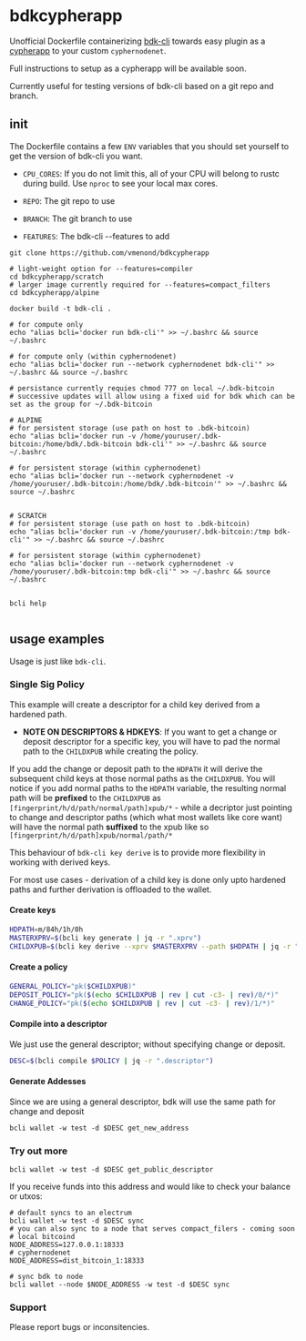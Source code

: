 # bdkcypherapp

Unofficial Dockerfile containerizing [bdk-cli](https://github.com/bitcoindevkit/bdk-cli) towards easy plugin as a [cypherapp](https://github.com/SatoshiPortal/cyphernode) to your custom `cyphernodenet`. 

Full instructions to setup as a cypherapp will be available soon. 

Currently useful for testing versions of bdk-cli based on a git repo and branch.

## init

The Dockerfile contains a few `ENV` variables that you should set yourself to get the version of bdk-cli you want.

- `CPU_CORES`: If you do not limit this, all of your CPU will belong to rustc during build. Use `nproc` to see your local max cores.

- `REPO`: The git repo to use

- `BRANCH`: The git branch to use

- `FEATURES`: The bdk-cli --features to add

```
git clone https://github.com/vmenond/bdkcypherapp

# light-weight option for --features=compiler
cd bdkcypherapp/scratch
# larger image currently required for --features=compact_filters
cd bdkcypherapp/alpine

docker build -t bdk-cli .

# for compute only
echo "alias bcli='docker run bdk-cli'" >> ~/.bashrc && source ~/.bashrc

# for compute only (within cyphernodenet)
echo "alias bcli='docker run --network cyphernodenet bdk-cli'" >> ~/.bashrc && source ~/.bashrc

# persistance currently requies chmod 777 on local ~/.bdk-bitcoin 
# successive updates will allow using a fixed uid for bdk which can be set as the group for ~/.bdk-bitcoin

# ALPINE
# for persistent storage (use path on host to .bdk-bitcoin)
echo "alias bcli='docker run -v /home/youruser/.bdk-bitcoin:/home/bdk/.bdk-bitcoin bdk-cli'" >> ~/.bashrc && source ~/.bashrc

# for persistent storage (within cyphernodenet)
echo "alias bcli='docker run --network cyphernodenet -v /home/youruser/.bdk-bitcoin:/home/bdk/.bdk-bitcoin'" >> ~/.bashrc && source ~/.bashrc


# SCRATCH
# for persistent storage (use path on host to .bdk-bitcoin)
echo "alias bcli='docker run -v /home/youruser/.bdk-bitcoin:/tmp bdk-cli'" >> ~/.bashrc && source ~/.bashrc

# for persistent storage (within cyphernodenet)
echo "alias bcli='docker run --network cyphernodenet -v /home/youruser/.bdk-bitcoin:tmp bdk-cli'" >> ~/.bashrc && source ~/.bashrc


bcli help 


```

## usage examples

Usage is just like `bdk-cli`. 

### Single Sig Policy

This example will create a descriptor for a child key derived from a hardened path. 

- <b>NOTE ON DESCRIPTORS & HDKEYS</b>: If you want to get a change or deposit descriptor for a specific key, you will have to pad the normal path to the `CHILDXPUB` while creating the policy. 

If you add the change or deposit path to the `HDPATH` it will derive the subsequent child keys at those normal paths as the `CHILDXPUB`.
You will notice if you add normal paths to the `HDPATH` variable, the resulting normal path will be <b>prefixed</b> to the `CHILDXPUB` as `[fingerprint/h/d/path/normal/path]xpub/*` - while a decriptor just pointing to change and descriptor paths (which what most wallets like core want) will have the normal path <b>suffixed</b> to the xpub like so `[fingerprint/h/d/path]xpub/normal/path/*`

This behaviour of `bdk-cli key derive` is to provide more flexibility in working with derived keys.

For most use cases - derivation of a child key is done only upto hardened paths and further derivation is offloaded to the wallet.

#### Create keys

```bash
HDPATH=m/84h/1h/0h
MASTERXPRV=$(bcli key generate | jq -r ".xprv")
CHILDXPUB=$(bcli key derive --xprv $MASTERXPRV --path $HDPATH | jq -r ".xpub")
```

#### Create a policy
```bash
GENERAL_POLICY="pk($CHILDXPUB)"
DEPOSIT_POLICY="pk($(echo $CHILDXPUB | rev | cut -c3- | rev)/0/*)"
CHANGE_POLICY="pk($(echo $CHILDXPUB | rev | cut -c3- | rev)/1/*)"
```

#### Compile into a descriptor

We just use the general descriptor; without specifying change or deposit.

```bash
DESC=$(bcli compile $POLICY | jq -r ".descriptor")
```

#### Generate Addesses 

Since we are using a general descriptor,  bdk will use the same path for change and deposit

```
bcli wallet -w test -d $DESC get_new_address
```

### Try out more

```
bcli wallet -w test -d $DESC get_public_descriptor
```
If you receive funds into this address and would like to check your balance or utxos:

```
# default syncs to an electrum 
bcli wallet -w test -d $DESC sync
# you can also sync to a node that serves compact_filers - coming soon
# local bitcoind
NODE_ADDRESS=127.0.0.1:18333
# cyphernodenet
NODE_ADDRESS=dist_bitcoin_1:18333

# sync bdk to node
bcli wallet --node $NODE_ADDRESS -w test -d $DESC sync
```

### Support

Please report bugs or inconsitencies. 
